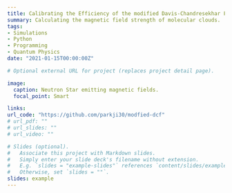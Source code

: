 ```yaml
---
title: Calibrating the Efficiency of the modified Davis-Chandresekhar Fermi method
summary: Calculating the magnetic field strength of molecular clouds.
tags:
- Simulations
- Python
- Programming
- Quantum Physics
date: "2021-01-15T00:00:00Z"

# Optional external URL for project (replaces project detail page).

image:
  caption: Neutron Star emitting magnetic fields.
  focal_point: Smart

links:
url_code: "https://github.com/parkji30/modfied-dcf"
# url_pdf: ""
# url_slides: ""
# url_video: ""

# Slides (optional).
#   Associate this project with Markdown slides.
#   Simply enter your slide deck's filename without extension.
#   E.g. `slides = "example-slides"` references `content/slides/example-slides.md`.
#   Otherwise, set `slides = ""`.
slides: example
---
```


